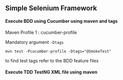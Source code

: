 ## Simple Selenium Framework

#### Execute BDD using Cucumber using maven and tags

Maven Profile 1 : cucumber-profile

Mandatory argument ``-Dtags``

``mvn test -Pcucumber-profile -Dtags="@SmokeTest"``

to find test tags refer to the BDD feature files

#### Execute TDD TestNG XML file using maven